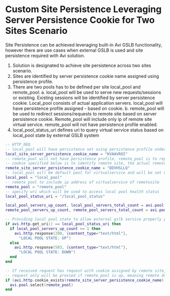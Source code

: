 # Custom Site Persistence Leveraging Server Persistence Cookie for Two Sites Scenario

Site Persistence can be achieved leveraging built-in Avi GSLB functionality, however there are use cases when external GSLB is used and site persistence required with Avi solution.

1. Solution is designated to achieve site persistence across two sites scenario.
2. Sites are identified by server persistence cookie name assigned using persistence profile.
3. There are two pools has to be defined per site local_pool and remote_pool:
   a. local_pool will be used to serve new requests/sessions or existing. Existing sessions will be identified by server persistence cookie. Local_pool consists of actual application servers.  local_pool will have persistence profile assigned - based on cookie.
   b. remote_pool will be used to redirect sessions/requests to remote site based on server persistence cookie. Remote_pool will include only ip of remote site virtual service.  remote_pool will not have persistence profile enabled.
4. local_pool_status_uri defines uri to query virtual service status based on local_pool state by external GSLB system

```lua
-- HTTP_REQ
-- local_pool will have persistence set using persistence profile under pool configuration
local_site_server_persistence_cookie_name = "KVAAVROI"
-- remote_pool will not have persistence profile, remote_pool is to represent remote virtualservice, remote_pool will be used to proxy requests back to originally pinned servers based on local_pool persistence
-- cookie specified below is to identify remote site, the actual remote_site_server_persistence_cookie_name represents a cookie name that set by persistence profile under local_pool configuration at remote site
remote_site_server_persistence_cookie_name = "DDVHSLLQ"
-- local_pool will be default pool for virtualservice and will be set under virtualservice configuration
local_pool = "local_pool"
-- remote_pool to include ip address of virtualservice of remotesite
remote_pool = "remote_pool"
-- specify uri which will be used to access local pool health status
local_pool_status_uri = "/local_pool_status"

local_pool_servers_up_count, local_pool_servers_total_count = avi.pool.get_servers(local_pool)
remote_pool_servers_up_count, remote_pool_servers_total_count = avi.pool.get_servers(remote_pool)

-- Providing local pool state to allow external gslb service properly perform health monitor of virtualservice based on local pool state
if avi.http.get_uri() == local_pool_status_uri then
  if local_pool_servers_up_count >= 1 then
    avi.http.response(200, {content_type="text/html"},
      "LOCAL POOL STATE: UP")
  else
    avi.http.response(503, {content_type="text/html"},
      "LOCAL POOL STATE: DOWN")
  end
end

-- If received request has request with cookie assigned by remote site, proxy request back using remote_pool.
-- request only will be proxied if remote_pool is up, meaning remote dc is up
if (avi.http.cookie_exists(remote_site_server_persistence_cookie_name) and remote_pool_servers_up_count >= 1) or local_pool_servers_up_count < 1  then
  avi.pool.select(remote_pool)
end
```
